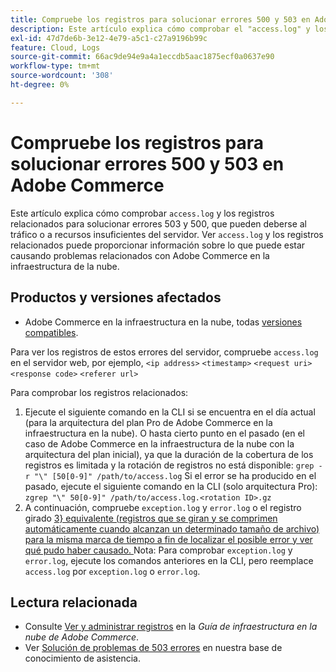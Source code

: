 ```yaml
---
title: Compruebe los registros para solucionar errores 500 y 503 en Adobe Commerce
description: Este artículo explica cómo comprobar el "access.log" y los registros relacionados para solucionar los errores 503 y 500, que pueden deberse al tráfico o a recursos insuficientes del servidor. La visualización de access.log y los registros relacionados puede proporcionar información sobre lo que puede estar causando problemas relacionados con Adobe Commerce en la infraestructura en la nube.
exl-id: 47d7de6b-3e12-4e79-a5c1-c27a9196b99c
feature: Cloud, Logs
source-git-commit: 66ac9de94e9a4a1eccdb5aac1875ecf0a0637e90
workflow-type: tm+mt
source-wordcount: '308'
ht-degree: 0%

---
```


# Compruebe los registros para solucionar errores 500 y 503 en Adobe Commerce

Este artículo explica cómo comprobar `access.log` y los registros relacionados para solucionar errores 503 y 500, que pueden deberse al tráfico o a recursos insuficientes del servidor. Ver `access.log` y los registros relacionados puede proporcionar información sobre lo que puede estar causando problemas relacionados con Adobe Commerce en la infraestructura de la nube.

<!--
Bob - not in TOC
-->

## Productos y versiones afectados

* Adobe Commerce en la infraestructura en la nube, todas [versiones compatibles](https://experienceleague.adobe.com/docs/commerce-operations/release/planning/lifecycle-policy.html?lang=es).

Para ver los registros de estos errores del servidor, compruebe `access.log` en el servidor web, por ejemplo, `<ip address>` `<timestamp>` `<request uri>` `<response code>` `<referer url>`

Para comprobar los registros relacionados:

1. Ejecute el siguiente comando en la CLI si se encuentra en el día actual (para la arquitectura del plan Pro de Adobe Commerce en la infraestructura en la nube). O hasta cierto punto en el pasado (en el caso de Adobe Commerce en la infraestructura de la nube con la arquitectura del plan inicial), ya que la duración de la cobertura de los registros es limitada y la rotación de registros no está disponible: `grep -r "\" [50[0-9]" /path/to/access.log` Si el error se ha producido en el pasado, ejecute el siguiente comando en la CLI (solo arquitectura Pro): `zgrep "\" 50[0-9]" /path/to/access.log.<rotation ID>.gz`
1. A continuación, compruebe `exception.log` y `error.log` o el registro girado [3&rbrace; equivalente (registros que se giran y se comprimen automáticamente cuando alcanzan un determinado tamaño de archivo) para la misma marca de tiempo a fin de localizar el posible error y ver qué pudo haber causado. ](https://experienceleague.adobe.com/docs/commerce-operations/installation-guide/next-steps/configuration.html?lang=es#log-rotation) Nota: Para comprobar `exception.log` y `error.log`, ejecute los comandos anteriores en la CLI, pero reemplace `access.log` por `exception.log` o `error.log`.

## Lectura relacionada

* Consulte [Ver y administrar registros](https://experienceleague.adobe.com/docs/commerce-cloud-service/user-guide/develop/test/log-locations.html?lang=es) en la *Guía de infraestructura en la nube de Adobe Commerce*.
* Ver [Solución de problemas de 503 errores](/help/troubleshooting/miscellaneous/troubleshooting-503-errors.md) en nuestra base de conocimiento de asistencia.